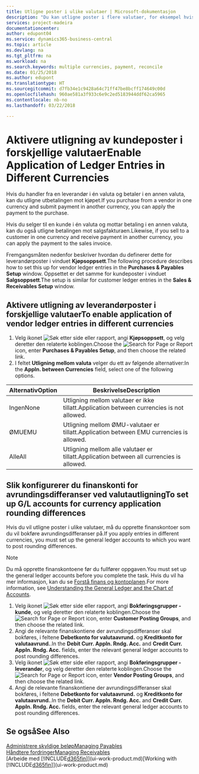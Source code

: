 ```yaml
---
title: Utligne poster i ulike valutaer | Microsoft-dokumentasjon
description: "Du kan utligne poster i flere valutaer, for eksempel hvis du selger i én valuta og mottar betaling i en annen."
services: project-madeira
documentationcenter: 
author: edupont04
ms.service: dynamics365-business-central
ms.topic: article
ms.devlang: na
ms.tgt_pltfrm: na
ms.workload: na
ms.search.keywords: multiple currencies, payment, reconcile
ms.date: 01/25/2018
ms.author: edupont
ms.translationtype: HT
ms.sourcegitcommit: d7fb34e1c9428a64c71ff47be8bcff174649c00d
ms.openlocfilehash: 960ae581a3f933c6e9c2ed5183944ddf62ca5965
ms.contentlocale: nb-no
ms.lasthandoff: 03/22/2018

---
```

# <a name="enable-application-of-ledger-entries-in-different-currencies"></a><span data-ttu-id="983c4-103">Aktivere utligning av kundeposter i forskjellige valutaer</span><span class="sxs-lookup"><span data-stu-id="983c4-103">Enable Application of Ledger Entries in Different Currencies</span></span>
<span data-ttu-id="983c4-104">Hvis du handler fra en leverandør i én valuta og betaler i en annen valuta, kan du utligne utbetalingen mot kjøpet.</span><span class="sxs-lookup"><span data-stu-id="983c4-104">If you purchase from a vendor in one currency and submit payment in another currency, you can apply the payment to the purchase.</span></span>

<span data-ttu-id="983c4-105">Hvis du selger til en kunde i én valuta og mottar betaling i en annen valuta, kan du også utligne betalingen mot salgsfakturaen.</span><span class="sxs-lookup"><span data-stu-id="983c4-105">Likewise, if you sell to a customer in one currency and receive payment in another currency, you can apply the payment to the sales invoice.</span></span>

<span data-ttu-id="983c4-106">Fremgangsmåten nedenfor beskriver hvordan du definerer dette for leverandørposter i vinduet **Kjøpsoppsett**.</span><span class="sxs-lookup"><span data-stu-id="983c4-106">The following procedure describes how to set this up for vendor ledger entries in the **Purchases & Payables Setup** window.</span></span> <span data-ttu-id="983c4-107">Oppsettet er det samme for kundeposter i vinduet **Salgsoppsett**.</span><span class="sxs-lookup"><span data-stu-id="983c4-107">The setup is similar for customer ledger entries in the **Sales & Receivables Setup** window.</span></span>

## <a name="to-enable-application-of-vendor-ledger-entries-in-different-currencies"></a><span data-ttu-id="983c4-108">Aktivere utligning av leverandørposter i forskjellige valutaer</span><span class="sxs-lookup"><span data-stu-id="983c4-108">To enable application of vendor ledger entries in different currencies</span></span>
1. <span data-ttu-id="983c4-109">Velg ikonet ![Søk etter side eller rapport](media/ui-search/search_small.png "Søk etter side eller rapport"), angi **Kjøpsoppsett**, og velg deretter den relaterte koblingen.</span><span class="sxs-lookup"><span data-stu-id="983c4-109">Choose the ![Search for Page or Report](media/ui-search/search_small.png "Search for Page or Report icon") icon, enter **Purchases & Payables Setup**, and then choose the related link.</span></span>
2. <span data-ttu-id="983c4-110">I feltet **Utligning mellom valuta** velger du ett av følgende alternativer:</span><span class="sxs-lookup"><span data-stu-id="983c4-110">In the **Appln. between Currencies** field, select one of the following options.</span></span>

| <span data-ttu-id="983c4-111">Alternativ</span><span class="sxs-lookup"><span data-stu-id="983c4-111">Option</span></span> | <span data-ttu-id="983c4-112">Beskrivelse</span><span class="sxs-lookup"><span data-stu-id="983c4-112">Description</span></span> |
| --- | --- |
| <span data-ttu-id="983c4-113">Ingen</span><span class="sxs-lookup"><span data-stu-id="983c4-113">None</span></span> |<span data-ttu-id="983c4-114">Utligning mellom valutaer er ikke tillatt.</span><span class="sxs-lookup"><span data-stu-id="983c4-114">Application between currencies is not allowed.</span></span> |
| <span data-ttu-id="983c4-115">ØMU</span><span class="sxs-lookup"><span data-stu-id="983c4-115">EMU</span></span> |<span data-ttu-id="983c4-116">Utligning mellom ØMU-valutaer er tillatt.</span><span class="sxs-lookup"><span data-stu-id="983c4-116">Application between EMU currencies is allowed.</span></span> |
| <span data-ttu-id="983c4-117">Alle</span><span class="sxs-lookup"><span data-stu-id="983c4-117">All</span></span> |<span data-ttu-id="983c4-118">Utligning mellom alle valutaer er tillatt.</span><span class="sxs-lookup"><span data-stu-id="983c4-118">Application between all currencies is allowed.</span></span> |

## <a name="to-set-up-gl-accounts-for-currency-application-rounding-differences"></a><span data-ttu-id="983c4-119">Slik konfigurerer du finanskonti for avrundingsdifferanser ved valutautligning</span><span class="sxs-lookup"><span data-stu-id="983c4-119">To set up G/L accounts for currency application rounding differences</span></span>  
<span data-ttu-id="983c4-120">Hvis du vil utligne poster i ulike valutaer, må du opprette finanskontoer som du vil bokføre avrundingsdifferanser på.</span><span class="sxs-lookup"><span data-stu-id="983c4-120">If you apply entries in different currencies, you must set up the general ledger accounts to which you want to post rounding differences.</span></span>  

> [!NOTE]  
>  <span data-ttu-id="983c4-121">Du må opprette finanskontoene før du fullfører oppgaven.</span><span class="sxs-lookup"><span data-stu-id="983c4-121">You must set up the general ledger accounts before you complete the task.</span></span> <span data-ttu-id="983c4-122">Hvis du vil ha mer informasjon, kan du se [Forstå finans og kontoplanen](finance-general-ledger.md).</span><span class="sxs-lookup"><span data-stu-id="983c4-122">For more information, see [Understanding the General Ledger and the Chart of Accounts](finance-general-ledger.md).</span></span>

1. <span data-ttu-id="983c4-123">Velg ikonet ![Søk etter side eller rapport](media/ui-search/search_small.png "Søk etter side eller rapport"), angi **Bokføringsgrupper - kunde**, og velg deretter den relaterte koblingen.</span><span class="sxs-lookup"><span data-stu-id="983c4-123">Choose the ![Search for Page or Report](media/ui-search/search_small.png "Search for Page or Report icon") icon, enter **Customer Posting Groups**, and then choose the related link.</span></span>  
2. <span data-ttu-id="983c4-124">Angi de relevante finanskontiene der avrundingsdifferanser skal bokføres, i feltene **Debetkonto for valutaavrund.** og **Kreditkonto for valutaavrund.**.</span><span class="sxs-lookup"><span data-stu-id="983c4-124">In the **Debit Curr. Appln. Rndg. Acc.** and **Credit Curr. Appln. Rndg. Acc.** fields, enter the relevant general ledger accounts to post rounding differences.</span></span>  
3. <span data-ttu-id="983c4-125">Velg ikonet ![Søk etter side eller rapport](media/ui-search/search_small.png "Søk etter side eller rapport"), angi **Bokføringsgrupper - leverandør**, og velg deretter den relaterte koblingen.</span><span class="sxs-lookup"><span data-stu-id="983c4-125">Choose the ![Search for Page or Report](media/ui-search/search_small.png "Search for Page or Report icon") icon, enter **Vendor Posting Groups**, and then choose the related link.</span></span>  
4. <span data-ttu-id="983c4-126">Angi de relevante finanskontiene der avrundingsdifferanser skal bokføres, i feltene **Debetkonto for valutaavrund.** og **Kreditkonto for valutaavrund.**.</span><span class="sxs-lookup"><span data-stu-id="983c4-126">In the **Debit Curr. Appln. Rndg. Acc.** and **Credit Curr. Appln. Rndg. Acc.** fields, enter the relevant general ledger accounts to post rounding differences.</span></span>  

## <a name="see-also"></a><span data-ttu-id="983c4-127">Se også</span><span class="sxs-lookup"><span data-stu-id="983c4-127">See Also</span></span>
[<span data-ttu-id="983c4-128">Administrere skyldige beløp</span><span class="sxs-lookup"><span data-stu-id="983c4-128">Managing Payables</span></span>](payables-manage-payables.md)  
[<span data-ttu-id="983c4-129">Håndtere fordringer</span><span class="sxs-lookup"><span data-stu-id="983c4-129">Managing Receivables</span></span>](receivables-manage-receivables.md)  
<span data-ttu-id="983c4-130">[Arbeide med [!INCLUDE[d365fin](includes/d365fin_md.md)]](ui-work-product.md)</span><span class="sxs-lookup"><span data-stu-id="983c4-130">[Working with [!INCLUDE[d365fin](includes/d365fin_md.md)]](ui-work-product.md)</span></span>

